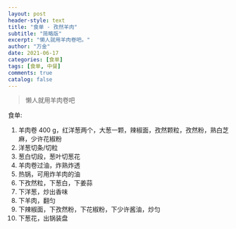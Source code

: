 ```yaml
---
layout: post
header-style: text
title: "食单 - 孜然羊肉"
subtitle: "简略版"
excerpt: "懒人就用羊肉卷吧。"
author: "万金"
date: 2021-06-17
categories: [食单]
tags: [食单, 中餐]
comments: true
catalog: false
---
```


> 懒人就用羊肉卷吧

食单:

1. 羊肉卷 400 g，红洋葱两个，大葱一颗，辣椒面，孜然颗粒，孜然粉，熟白芝麻，少许花椒粉
2. 洋葱切条/切粒
3. 葱白切段，葱叶切葱花
4. 羊肉卷过油，炸熟炸透
5. 热锅，可用炸羊肉的油
6. 下孜然粒，下葱白，下姜蒜
7. 下洋葱，炒出香味
8. 下羊肉，翻匀
9. 下辣椒面，下孜然粉，下花椒粉，下少许酱油，炒匀
10. 下葱花，出锅装盘
